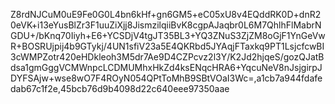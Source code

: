 Z8rdNJCuM0uE9Fe0G0L4bn6kHf+gn6GM5+eC05xU8v4EQddRK0D+dnR20eVK+i13eYusBlZr3F1uuZiXjj8JismzilqiiBvK8cgpAJaqbr0L6M7QhlhFlMabrNGDU+/bKnq70Iiyh+E6+YCSDjV4tgJT35BL3+YQ3ZNuS3ZjZM8oGjF1YnGeVwR+BOSRUjpij4b9GTykj/4UN1sfiV23a5E4QKRbd5JYAqjFTaxkq9PT1LsjcfcwBI3cWMPZotr420eHDkleoh3M5dr7Ae9D4CZPcvz2l3Y/K2Jd2hjqeS/gozQJatBdsa1gmGggVCMWnpcLCDMUMhxHkZd4ksENqcHRA6+YqcuNeV8nJsjgirpJDYFSAjw+wse8wO7F4ROyN054QPtToMhB9SBtVOaI3Wc=,a1cb7a944fdafedab67c1f2e,45bcb76d9b4098d22c640eee97350aae
